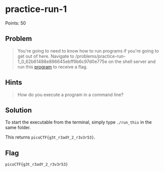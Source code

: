 # practice-run-1

Points: 50

## Problem
> You're going to need to know how to run programs if you're going to get out of here. Navigate to /problems/practice-run-1_0_62b61488e896645ebff9b6c97d0e775e on the shell server and run this [program](run_this) to receive a flag.

## Hints
> How do you execute a program in a command line?

## Solution

To start the executable from the terminal, simply type `./run_this` in the same folder.

This returns `picoCTF{g3t_r3adY_2_r3v3r53}`.

## Flag

`picoCTF{g3t_r3adY_2_r3v3r53}`